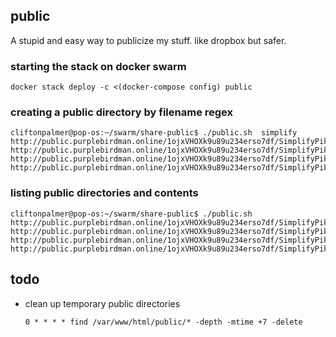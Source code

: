 ## public

A stupid and easy way to publicize my stuff. like dropbox but safer.

### starting the stack on docker swarm
```
docker stack deploy -c <(docker-compose config) public
```

### creating a public directory by filename regex
```
cliftonpalmer@pop-os:~/swarm/share-public$ ./public.sh  simplify
http://public.purplebirdman.online/1ojxVHOXk9u89u234erso7df/SimplifyPikoPseftis3.jpg
http://public.purplebirdman.online/1ojxVHOXk9u89u234erso7df/SimplifyPikoPseftis.png
http://public.purplebirdman.online/1ojxVHOXk9u89u234erso7df/SimplifyPikoPseftis.clip
http://public.purplebirdman.online/1ojxVHOXk9u89u234erso7df/SimplifyPikoPseftis2.png
```

### listing public directories and contents
```
cliftonpalmer@pop-os:~/swarm/share-public$ ./public.sh
http://public.purplebirdman.online/1ojxVHOXk9u89u234erso7df/SimplifyPikoPseftis3.jpg
http://public.purplebirdman.online/1ojxVHOXk9u89u234erso7df/SimplifyPikoPseftis2.png
http://public.purplebirdman.online/1ojxVHOXk9u89u234erso7df/SimplifyPikoPseftis.png
http://public.purplebirdman.online/1ojxVHOXk9u89u234erso7df/SimplifyPikoPseftis.clip
```

## todo

* clean up temporary public directories
    ```
    0 * * * * find /var/www/html/public/* -depth -mtime +7 -delete
    ```
